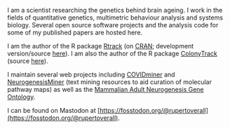 I am a scientist researching the genetics behind brain ageing.
I work in the fields of quantitative genetics, multimetric behaviour analysis and systems biology. 
Several open source software projects and the analysis code for some of my published papers are hosted here.

I am the author of the R package <a href="https://rupertoverall.net/Rtrack/">Rtrack</a> (on <a href="https://CRAN.R-project.org/package=Rtrack">CRAN</a>; development version/source <a href="https://github.com/rupertoverall/Rtrack">here</a>).
I am also the author of the R package <a href="https://rupertoverall.net/ColonyTrack/">ColonyTrack</a> (source <a href="https://github.com/rupertoverall/ColonyTrack">here</a>).

I maintain several web projects including <a href="https://rupertoverall.net/covidminer/">COVIDminer</a> and <a href="https://rupertoverall.net/neurogenesis-miner/">NeurogenesisMiner</a> (text mining resources to aid curation of molecular pathway maps) as well as the <a href="http://mango.adult-neurogenesis.de/">Mammalian Adult Neurogenesis Gene Ontology</a>.

I can be found on Mastodon at <a rel="me" href="https://fosstodon.org/@rupertoverall" rel="me" >[https://fosstodon.org/@rupertoverall](https://fosstodon.org/@rupertoverall)</a>.
<link rel="me" href="https://fosstodon.org/@rupertoverall">
